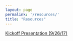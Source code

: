 ```yaml
---
layout: page
permalink: '/resources/'
title: "Resources"
---
```


<a href='https://s3.us-east-2.amazonaws.com/sloancoders/Kickoff+Presentation_9_26_17.potx' target='\_blank'>Kickoff Presentation (9/26/17)</a>
